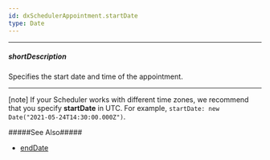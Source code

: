 ```yaml
---
id: dxSchedulerAppointment.startDate
type: Date
---
```

---
##### shortDescription
Specifies the start date and time of the appointment.

---
[note] If your Scheduler works with different time zones, we recommend that you specify **startDate** in UTC. For example, `startDate: new Date("2021-05-24T14:30:00.000Z")`.

#####See Also#####
- [endDate](/Documentation/ApiReference/Common/Object_Structures/dxSchedulerAppointment/#endDate)
